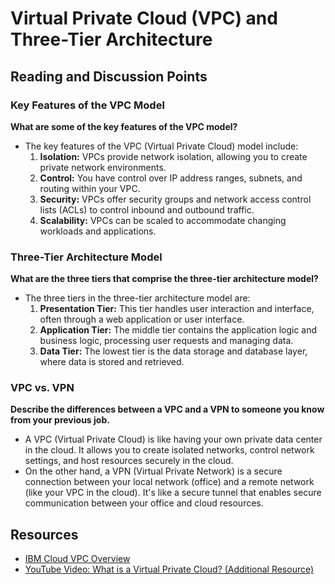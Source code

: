 # Virtual Private Cloud (VPC) and Three-Tier Architecture

## Reading and Discussion Points

### Key Features of the VPC Model
**What are some of the key features of the VPC model?**
- The key features of the VPC (Virtual Private Cloud) model include:
  1. **Isolation:** VPCs provide network isolation, allowing you to create private network environments.
  2. **Control:** You have control over IP address ranges, subnets, and routing within your VPC.
  3. **Security:** VPCs offer security groups and network access control lists (ACLs) to control inbound and outbound traffic.
  4. **Scalability:** VPCs can be scaled to accommodate changing workloads and applications.

### Three-Tier Architecture Model
**What are the three tiers that comprise the three-tier architecture model?**
- The three tiers in the three-tier architecture model are:
  1. **Presentation Tier:** This tier handles user interaction and interface, often through a web application or user interface.
  2. **Application Tier:** The middle tier contains the application logic and business logic, processing user requests and managing data.
  3. **Data Tier:** The lowest tier is the data storage and database layer, where data is stored and retrieved.

### VPC vs. VPN
**Describe the differences between a VPC and a VPN to someone you know from your previous job.**
- A VPC (Virtual Private Cloud) is like having your own private data center in the cloud. It allows you to create isolated networks, control network settings, and host resources securely in the cloud.
- On the other hand, a VPN (Virtual Private Network) is a secure connection between your local network (office) and a remote network (like your VPC in the cloud). It's like a secure tunnel that enables secure communication between your office and cloud resources.

## Resources
- [IBM Cloud VPC Overview](https://www.ibm.com/topics/vpc)
- [YouTube Video: What is a Virtual Private Cloud? (Additional Resource)](https://www.youtube.com/watch?v=7_NNlnH7sAg)

